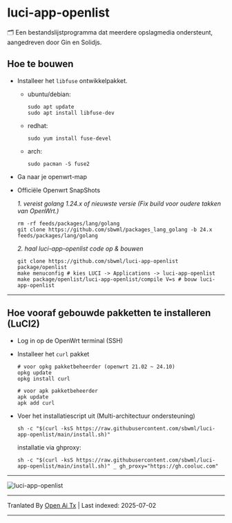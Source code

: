 # luci-app-openlist

🗂️ Een bestandslijstprogramma dat meerdere opslagmedia ondersteunt, aangedreven door Gin en Solidjs.

## Hoe te bouwen

- Installeer het `libfuse` ontwikkelpakket.

  - ubuntu/debian:
    ```shell
    sudo apt update
    sudo apt install libfuse-dev
    ```

  - redhat:
    ```shell
    sudo yum install fuse-devel
    ```

  - arch:
    ```shell
    sudo pacman -S fuse2
    ```

- Ga naar je openwrt-map

- Officiële Openwrt SnapShots

  *1. vereist golang 1.24.x of nieuwste versie (Fix build voor oudere takken van OpenWrt.)*
  ```shell
  rm -rf feeds/packages/lang/golang
  git clone https://github.com/sbwml/packages_lang_golang -b 24.x feeds/packages/lang/golang
  ```

  *2. haal luci-app-openlist code op & bouwen*
  ```shell
  git clone https://github.com/sbwml/luci-app-openlist package/openlist
  make menuconfig # kies LUCI -> Applications -> luci-app-openlist
  make package/openlist/luci-app-openlist/compile V=s # bouw luci-app-openlist
  ```

--------------

## Hoe vooraf gebouwde pakketten te installeren (LuCI2)

- Log in op de OpenWrt terminal (SSH)

- Installeer het `curl` pakket
  ```shell
  # voor opkg pakketbeheerder (openwrt 21.02 ~ 24.10)
  opkg update
  opkg install curl
  
  # voor apk pakketbeheerder
  apk update
  apk add curl
  ```

- Voer het installatiescript uit (Multi-architectuur ondersteuning)
  ```shell
  sh -c "$(curl -ksS https://raw.githubusercontent.com/sbwml/luci-app-openlist/main/install.sh)"
  ```

  installatie via ghproxy:
  ```shell
  sh -c "$(curl -ksS https://raw.githubusercontent.com/sbwml/luci-app-openlist/main/install.sh)" _ gh_proxy="https://gh.cooluc.com"
  ```

--------------

![luci-app-openlist](https://github.com/user-attachments/assets/50d8ee3a-e589-4285-922a-40c82f96b9f5)


---

Tranlated By [Open Ai Tx](https://github.com/OpenAiTx/OpenAiTx) | Last indexed: 2025-07-02

---